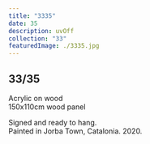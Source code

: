 ```yaml
---
title: "3335"
date: 35
description: uvOff
collection: "33"
featuredImage: ./3335.jpg
---
```


## 33/35

Acrylic on wood<br/>
150x110cm wood panel

Signed and ready to hang.<br/>
Painted in Jorba Town, Catalonia. 2020.